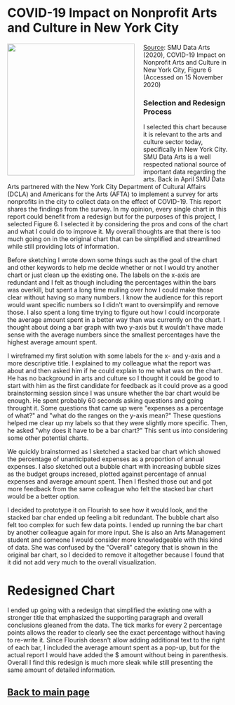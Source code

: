 # COVID-19 Impact on Nonprofit Arts and Culture in New York City

<img src="https://imgur.com/a/KxAZGuo" width="290" height="300"
   style="float: left; margin-right: 20px; margin-bottom: 10px" />
   
<blockquote class="imgur-embed-pub" lang="en" data-id="a/KxAZGuo" data-context="false" ><a href="//imgur.com/a/KxAZGuo"></a></blockquote><script async src="//s.imgur.com/min/embed.js" charset="utf-8"></script>
   
[Source](https://culturaldata.org/media/2080/dcla_afta_smudataarts_covid19_impact_report.pdf): SMU Data Arts (2020), COVID-19 Impact on Nonprofit Arts and Culture in New York City, Figure 6 (Accessed on 15 November 2020)
   
### Selection and Redesign Process
   I selected this chart because it is relevant to the arts and culture sector today, specifically in New York City. SMU Data Arts is a well respected national source of important data regarding the arts. Back in April SMU Data Arts partnered with the New York City Department of Cultural Affairs (DCLA) and Americans for the Arts (AFTA) to implement a survey for arts nonprofits in the city to collect data on the effect of COVID-19. This report shares the findings from the survey. In my opinion, every single chart in this report could benefit from a redesign but for the purposes of this project, I selected Figure 6. I selected it by considering the pros and cons of the chart and what I could do to improve it. My overall thoughts are that there is too much going on in the original chart that can be simplified and streamlined while still providing lots of information. 
   
   Before sketching I wrote down some things such as the goal of the chart and other keywords to help me decide whether or not I would try another chart or just clean up the existing one. The labels on the x-axis are redundant and I felt as though including the percentages within the bars was overkill, but spent a long time mulling over how I could make those clear without having so many numbers. I know the audience for this report would want specific numbers so I didn't want to oversimplify and remove those. I also spent a long time trying to figure out how I could incorporate the average amount spent in a better way than was currently on the chart. I thought about doing a bar graph with two y-axis but it wouldn't have made sense with the average numbers since the smallest percentages have the highest average amount spent. 

I wireframed my first solution with some labels for the x- and y-axis and a more descriptive title. I explained to my colleague what the report was about and then asked him if he could explain to me what was on the chart. He has no background in arts and culture so I thought it could be good to start with him as the first candidate for feedback as it could prove as a good brainstorming session since I was unsure whether the bar chart would be enough. He spent probably 60 seconds asking questions and going throught it. Some questions that came up were "expenses as a percentage of what?" and "what do the ranges on the y-axis mean?" These questions helped me clear up my labels so that they were slightly more specific. Then, he asked "why does it have to be a bar chart?" This sent us into considering some other potential charts. 

We quickly brainstormed as I sketched a stacked bar chart which showed the percentage of unanticipated expenses as a proportion of annual expenses. I also sketched out a bubble chart with increasing bubble sizes as the budget groups increaed, plotted against percentage of annual expenses and average amount spent. Then I fleshed those out and got more feedback from the same colleague who felt the stacked bar chart would be a better option. 

I decided to prototype it on Flourish to see how it would look, and the stacked bar char ended up feeling a bit redundant. The bubble chart also felt too complex for such few data points. I ended up running the bar chart by another colleague again for more input. She is also an Arts Management student and someone I would consider more knowledgeable with this kind of data. She was confused by the "Overall" category that is shown in the original bar chart, so I decided to remove it altogether because I found that it did not add very much to the overall visualization. 

# Redesigned Chart

<div class="flourish-embed flourish-chart" data-src="visualisation/4360508"><script src="https://public.flourish.studio/resources/embed.js"></script></div>

I ended up going with a redesign that simplified the existing one with a stronger title that emphasized the supporting paragraph and overall conclusions gleaned from the data. The tick marks for every 2 percentage points allows the reader to clearly see the exact percentage without having to re-write it. Since Flourish doesn't allow adding additional text to the right of each bar, I included the average amount spent as a pop-up, but for the actual report I would have added the $ amount without being in parenthesis. Overall I find this redesign is much more sleak while still presenting the same amount of detailed information. 

## [Back to main page](https://anagm17.github.io/ana-garcia-portfolio/)
